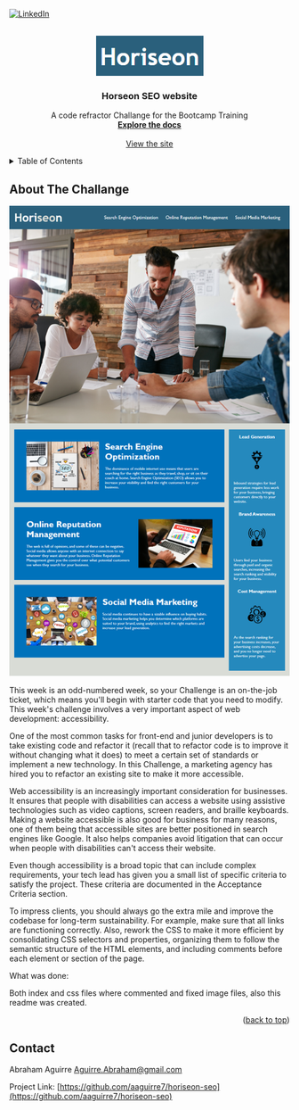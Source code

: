<div id="top"><div>
<!--
*** This is the Readme for the Horseon Web site project
*** Bootcamp challange to make more optimized 
-->

<!-- Project Shields -->

[![LinkedIn][linkedin-shield]][linkedin-url]

<!-- Project Logo -->
<br />
<div align="center">
    <a href="https://github.com/aaguirre7/horiseon-seo">
        <img src="./assets/images/horiseon-logo.png" alt="Horiseon SEO Logo">
    <a/>
    <h3 align="center">
        Horseon SEO website
    </h3>
    <p align="center">
        A code refractor Challange for the Bootcamp Training
        <br />
        <a href="https://github.com/aaguirre7/horiseon-seo">
            <strong>Explore the docs</strong>
        </a>
        <br />
        <br />
        <a href="https://aaguirre7.github.io/horiseon-seo/">
            View the site
        </a>
    </p>
</div>

<!-- TABLE OF CONTENTS -->
<details>
  <summary>Table of Contents</summary>
  <ol>
    <li>
      <a href="#about-the-project">About The Project</a>
    </li>
    <li>
        <a href="#contact">Contact</a>
    </li>
    <li>
        <a href="#acknowledgments">Acknowledgments</a>
    </li>
  </ol>
</details>

<!-- ABOUT THE PROJECT -->
## About The Challange

[![Product Name Screen Shot][product-screenshot]](./assets/images/01-html-css-git-homework-demo.png)

This week is an odd-numbered week, so your Challenge is an on-the-job ticket, which means you'll begin with starter code that you need to modify. This week's challenge involves a very important aspect of web development: accessibility.

One of the most common tasks for front-end and junior developers is to take existing code and refactor it (recall that to refactor code is to improve it without changing what it does) to meet a certain set of standards or implement a new technology. In this Challenge, a marketing agency has hired you to refactor an existing site to make it more accessible.

Web accessibility is an increasingly important consideration for businesses. It ensures that people with disabilities can access a website using assistive technologies such as video captions, screen readers, and braille keyboards. Making a website accessible is also good for business for many reasons, one of them being that accessible sites are better positioned in search engines like Google. It also helps companies avoid litigation that can occur when people with disabilities can't access their website.

Even though accessibility is a broad topic that can include complex requirements, your tech lead has given you a small list of specific criteria to satisfy the project. These criteria are documented in the Acceptance Criteria section.

To impress clients, you should always go the extra mile and improve the codebase for long-term sustainability. For example, make sure that all links are functioning correctly. Also, rework the CSS to make it more efficient by consolidating CSS selectors and properties, organizing them to follow the semantic structure of the HTML elements, and including comments before each element or section of the page.

What was done:

Both index and css files where commented and fixed image files, also this readme was created.


<p align="right">(<a href="#top">back to top</a>)</p>

<!-- CONTACT -->
## Contact

Abraham Aguirre Aguirre.Abraham@gmail.com

Project Link: [https://github.com/aaguirre7/horiseon-seo](https://github.com/aaguirre7/horiseon-seo)

<!-- MARKDOWN LINKS & IMAGES -->
[linkedin-shield]: https://img.shields.io/badge/-LinkedIn-black.svg?style=for-the-badge&logo=linkedin&colorB=555
[linkedin-url]: https://www.linkedin.com/in/abraham-aguirre-1b237293/
[product-screenshot]: ./assets/images/01-html-css-git-homework-demo.png